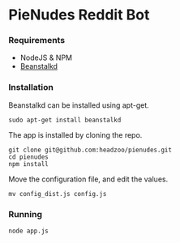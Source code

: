 PieNudes Reddit Bot
===================

### Requirements
* NodeJS & NPM
* [Beanstalkd](http://kr.github.io/beanstalkd/)


### Installation
Beanstalkd can be installed using apt-get.
```
sudo apt-get install beanstalkd
```

The app is installed by cloning the repo.
```
git clone git@github.com:headzoo/pienudes.git
cd pienudes
npm install
```

Move the configuration file, and edit the values.
```
mv config_dist.js config.js
```


### Running
```
node app.js
```